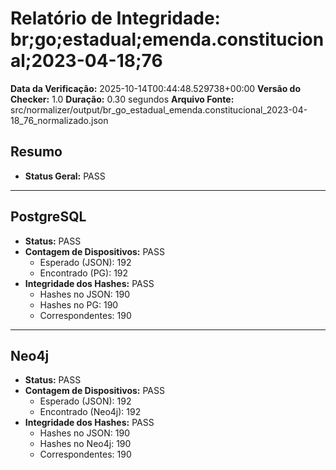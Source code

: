 # Relatório de Integridade: br;go;estadual;emenda.constitucional;2023-04-18;76

**Data da Verificação:** 2025-10-14T00:44:48.529738+00:00
**Versão do Checker:** 1.0
**Duração:** 0.30 segundos
**Arquivo Fonte:** src/normalizer/output/br_go_estadual_emenda.constitucional_2023-04-18_76_normalizado.json

## Resumo
* **Status Geral:** PASS

---

## PostgreSQL
* **Status:** PASS
* **Contagem de Dispositivos:** PASS
  * Esperado (JSON): 192
  * Encontrado (PG): 192
* **Integridade dos Hashes:** PASS
  * Hashes no JSON: 190
  * Hashes no PG: 190
  * Correspondentes: 190

---

## Neo4j
* **Status:** PASS
* **Contagem de Dispositivos:** PASS
  * Esperado (JSON): 192
  * Encontrado (Neo4j): 192
* **Integridade dos Hashes:** PASS
  * Hashes no JSON: 190
  * Hashes no Neo4j: 190
  * Correspondentes: 190